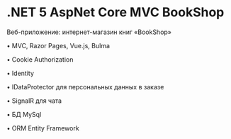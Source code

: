 # .NET 5 AspNet Core MVC BookShop

Веб-приложение: интернет-магазин книг «BookShop»

•	MVC, Razor Pages, Vue.js, Bulma

•	Cookie Authorization 

•	Identity

•	IDataProtector для персональных данных в заказе

•	SignalR для чата

•	БД MySql

•	ORM Entity Framework
